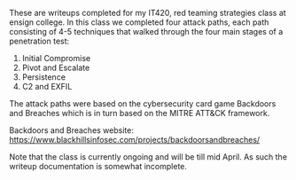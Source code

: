 These are writeups completed for my IT420, red teaming strategies class at ensign college.  In this class we completed four attack paths, each path consisting of 4-5 techniques that walked through the four main stages of a penetration test:
1. Initial Compromise
2. Pivot and Escalate
3. Persistence
4. C2 and EXFIL

The attack paths were based on the cybersecurity card game Backdoors and Breaches which is in turn based on the MITRE ATT&CK framework.

Backdoors and Breaches website: https://www.blackhillsinfosec.com/projects/backdoorsandbreaches/

Note that the class is currently ongoing and will be till mid April.  As such the writeup documentation is somewhat incomplete.
